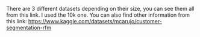 There are 3 different datasets depending on their size, you can see them all from this link. 
I used the 10k one. 
You can also find other information from this link:
https://www.kaggle.com/datasets/mcarujo/customer-segmentation-rfm
